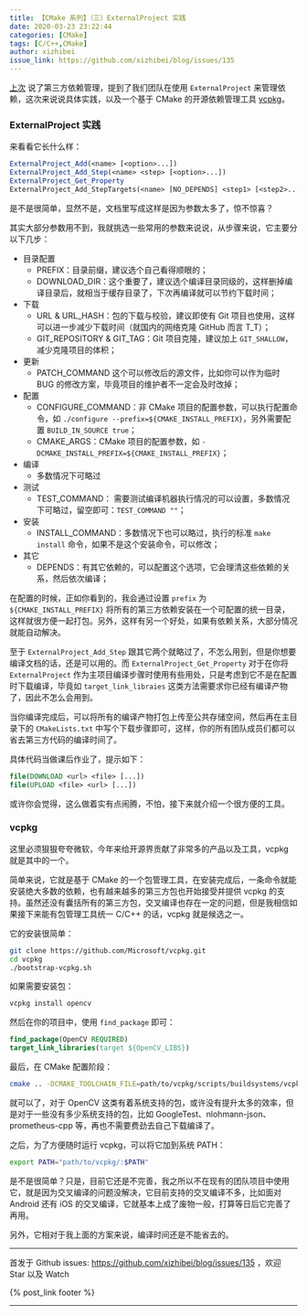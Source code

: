 ```yaml
---
title: 【CMake 系列】（三）ExternalProject 实践
date: 2020-03-23 23:22:44
categories: [CMake]
tags: [C/C++,CMake]
author: xizhibei
issue_link: https://github.com/xizhibei/blog/issues/135
---
```

<!-- en_title: cmake-3-external-project-practise -->

[上次](https://github.com/xizhibei/blog/issues/134) 说了第三方依赖管理，提到了我们团队在使用 `ExternalProject` 来管理依赖，这次来说说具体实践，以及一个基于 CMake 的开源依赖管理工具 [vcpkg](https://github.com/microsoft/vcpkg)。

### ExternalProject 实践

来看看它长什么样：

```cmake
ExternalProject_Add(<name> [<option>...])
ExternalProject_Add_Step(<name> <step> [<option>...])
ExternalProject_Get_Property
ExternalProject_Add_StepTargets(<name> [NO_DEPENDS] <step1> [<step2>...])
```

是不是很简单，显然不是，文档里写成这样是因为参数太多了，惊不惊喜？

其实大部分参数用不到，我就挑选一些常用的参数来说说，从步骤来说，它主要分以下几步：

-   目录配置
    -   PREFIX：目录前缀，建议选个自己看得顺眼的；
    -   DOWNLOAD_DIR：这个重要了，建议选个编译目录同级的，这样删掉编译目录后，就相当于缓存目录了，下次再编译就可以节约下载时间；
-   下载
    -   URL & URL_HASH：包的下载与校验，建议即使有 Git 项目也使用，这样可以进一步减少下载时间（就国内的网络克隆 GitHub 而言 T_T）；
    -   GIT_REPOSITORY & GIT_TAG：Git 项目克隆，建议加上 `GIT_SHALLOW`，减少克隆项目的体积；
-   更新
    -   PATCH_COMMAND 这个可以修改后的源文件，比如你可以作为临时 BUG 的修改方案，毕竟项目的维护者不一定会及时改掉；
-   配置
    -   CONFIGURE_COMMAND：非 CMake 项目的配置参数，可以执行配置命令，如 `./configure --prefix=${CMAKE_INSTALL_PREFIX}`，另外需要配置 `BUILD_IN_SOURCE true`；
    -   CMAKE_ARGS：CMake 项目的配置参数，如 `-DCMAKE_INSTALL_PREFIX=${CMAKE_INSTALL_PREFIX}`；
-   编译
    -   多数情况下可略过
-   测试
    -   TEST_COMMAND： 需要测试编译机器执行情况的可以设置，多数情况下可略过，留空即可：`TEST_COMMAND ""`；
-   安装
    -   INSTALL_COMMAND：多数情况下也可以略过，执行的标准 `make install` 命令，如果不是这个安装命令，可以修改；
-   其它
    -   DEPENDS：有其它依赖的，可以配置这个选项，它会理清这些依赖的关系，然后依次编译；

在配置的时候，正如你看到的，我会通过设置 `prefix` 为 `${CMAKE_INSTALL_PREFIX}` 将所有的第三方依赖安装在一个可配置的统一目录，这样就很方便一起打包。另外，这样有另一个好处，如果有依赖关系，大部分情况就能自动解决。

至于 `ExternalProject_Add_Step` 跟其它两个就略过了，不怎么用到，但是你想要编译文档的话，还是可以用的。而 `ExternalProject_Get_Property` 对于在你将 `ExternalProject` 作为主项目编译步骤时使用有些用处，只是考虑到它不是在配置时下载编译，毕竟如 `target_link_libraies` 这类方法需要求你已经有编译产物了，因此不怎么会用到。

当你编译完成后，可以将所有的编译产物打包上传至公共存储空间，然后再在主目录下的 `CMakeLists.txt` 中写个下载步骤即可，这样，你的所有团队成员们都可以省去第三方代码的编译时间了。

具体代码当做课后作业了，提示如下：

```cmake
file(DOWNLOAD <url> <file> [...])
file(UPLOAD <file> <url> [...])
```

或许你会觉得，这么做着实有点闹腾，不怕，接下来就介绍一个很方便的工具。

### vcpkg

这里必须狠狠夸夸微软，今年来给开源界贡献了非常多的产品以及工具，vcpkg 就是其中的一个。

简单来说，它就是基于 CMake 的一个包管理工具，在安装完成后，一条命令就能安装绝大多数的依赖，也有越来越多的第三方包也开始接受并提供 vcpkg 的支持。虽然还没有囊括所有的第三方包，交叉编译也存在一定的问题，但是我相信如果接下来能有包管理工具统一 C/C++ 的话，vcpkg 就是候选之一。

它的安装很简单：

```bash
git clone https://github.com/Microsoft/vcpkg.git
cd vcpkg
./bootstrap-vcpkg.sh
```

如果需要安装包：

```bash
vcpkg install opencv
```

然后在你的项目中，使用 `find_package` 即可：

```cmake
find_package(OpenCV REQUIRED)
target_link_libraries(target ${OpenCV_LIBS})
```

最后，在 CMake 配置阶段：

```bash
cmake .. -DCMAKE_TOOLCHAIN_FILE=path/to/vcpkg/scripts/buildsystems/vcpkg.cmake
```

就可以了，对于 OpenCV 这类有着系统支持的包，或许没有提升太多的效率，但是对于一些没有多少系统支持的包，比如 GoogleTest、nlohmann-json、prometheus-cpp 等，再也不需要费劲去自己下载编译了。

之后，为了方便随时运行 vcpkg，可以将它加到系统 PATH：

```bash
export PATH="path/to/vcpkg/:$PATH"
```

是不是很简单？只是，目前它还是不完善，我之所以不在现有的团队项目中使用它，就是因为交叉编译的问题没解决，它目前支持的交叉编译不多，比如面对 Android 还有 iOS 的交叉编译，它就基本上成了废物一般，打算等日后它完善了再用。

另外，它相对于我上面的方案来说，编译时间还是不能省去的。


***
首发于 Github issues: https://github.com/xizhibei/blog/issues/135 ，欢迎 Star 以及 Watch

{% post_link footer %}
***